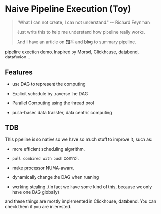 # Naive Pipeline Execution (Toy)

> "What I can not create, I can not understand."
>               -- Richard Feynman
> 
>   Just write this to help me understand how pipeline really works.
>   
>   And I have an article on [知乎]() and [blog]() to summary pipeline.

pipeline exection demo. Inspired by Morsel, Clickhouse, databend, datafusion...

## Features

* use DAG to represent the computing 

* Explicit schedule by traverse the DAG

* Parallel Computing using the thread pool

* push-based data transfer, data centric computing

## TDB

This pipeline is so native so we have so much stuff to improve it, such as:

* more efficient scheduling algorithm.

* `pull combined with push` control.

* make processor NUMA-aware.

* dynamically change the DAG when running

* working stealing..(In fact we have some kind of this, because we only have one DAG globally)

and these things are mostly implemented in Clickhouse, databend. You can check them if you are interested.
